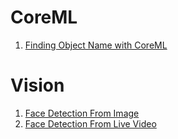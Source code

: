 # CoreML

1. [Finding Object Name with CoreML](https://github.com/aniltaskiran/CoreML/tree/master/FindingObjectName) 

# Vision

1. [Face Detection From Image](https://github.com/aniltaskiran/Ios-Projects/tree/master/FaceDetecting/FromImage)
2. [Face Detection From Live Video](https://github.com/aniltaskiran/Ios-Projects/tree/master/FaceDetecting/FromLiveVideo)
